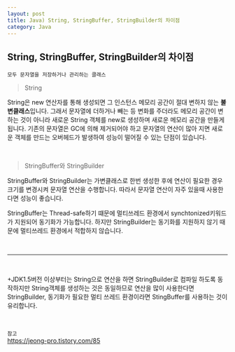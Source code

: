 ```yaml
---
layout: post
title: Java) String, StringBuffer, StringBuilder의 차이점
category: Java
---
```


## String, StringBuffer, StringBuilder의 차이점

`모두 문자열을 저장하거나 관리하는 클래스` 

> String     

String은 new 연산자를 통해 생성되면 그 인스턴스 메모리 공간이 절대 변하지 않는 **불변클래스**입니다. 그래서 문자열에 더하거나 빼는 등 변화를 주더라도 메모리 공간이 변하는 것이 아니라 새로운 String 객체를 new로 생성하며 새로운 메모리 공간을 만들게 됩니다. 기존의 문자열은 GC에 의해 제거되어야 하고 문자열의 연산이 많아 지면 새로운 객체를 만드는 오버헤드가 발생하여 성능이 떨어질 수 있는 단점이 있습니다.

<br>

> StringBuffer와 StringBuilder

StringBuffer와 StringBuilder는 가변클래스로 한번 생성한 후에 연산이 필요한 경우 크기를 변경시켜 문자열 연산을 수행합니다. 따라서 문자열 연산이 자주 있을때 사용한다면 성능이 좋습니다.

StringBuffer는 Thread-safe하기 떄문에 멀티쓰레드 환경에서 synchtonized키워드가 지원되어 동기화가 가능합니다.
하지만 StringBuilder는 동기화를 지원하지 않기 때문에 멀티쓰레드 환경에서 적합하지 않습니다.

<br>
<hr>
<br>

+JDK1.5버전 이상부터는 String으로 연산을 하면 StringBuilder로 컴파일 하도록 동작하지만 String객체를 생성하는 것은 동일하므로 연산을 많이 사용한다면 StringBuilder, 동기화가 필요한 멀티 쓰레드 환경이라면 StingBuffer를 사용하는 것이 유리합니다.

<br>

`참고`   
https://jeong-pro.tistory.com/85 